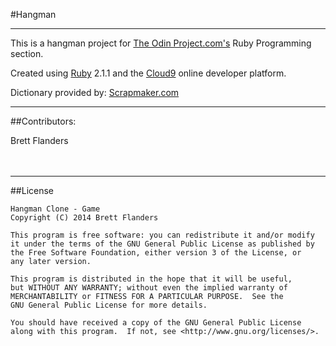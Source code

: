 #Hangman

---

This is a hangman project for [The Odin Project.com's](www.theodinproject.com) Ruby Programming section. 

Created using [Ruby](https://www.ruby-lang.org/en/) 2.1.1 and the [Cloud9](https://c9.io/) online developer platform.

Dictionary provided by: [Scrapmaker.com](http://scrapmaker.com/)

---

##Contributors:

Brett Flanders
<br>
<br>
<br>

---

##License

    Hangman Clone - Game
    Copyright (C) 2014 Brett Flanders

    This program is free software: you can redistribute it and/or modify
    it under the terms of the GNU General Public License as published by
    the Free Software Foundation, either version 3 of the License, or
    any later version.

    This program is distributed in the hope that it will be useful,
    but WITHOUT ANY WARRANTY; without even the implied warranty of
    MERCHANTABILITY or FITNESS FOR A PARTICULAR PURPOSE.  See the
    GNU General Public License for more details.

    You should have received a copy of the GNU General Public License
    along with this program.  If not, see <http://www.gnu.org/licenses/>.